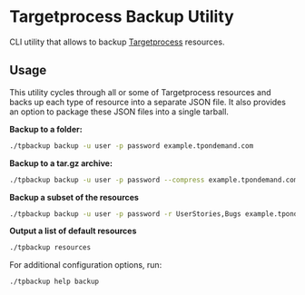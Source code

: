 # Targetprocess Backup Utility

CLI utility that allows to backup
[Targetprocess](https://www.targetprocess.com/guide/) resources.

## Usage
This utility cycles through all or some of Targetprocess resources and backs
up each type of resource into a separate JSON file. It also provides
an option to package these JSON files into a single tarball.

**Backup to a folder:**
```bash
./tpbackup backup -u user -p password example.tpondemand.com
```

**Backup to a tar.gz archive:**
```bash
./tpbackup backup -u user -p password --compress example.tpondemand.com
```

**Backup a subset of the resources**
```bash
./tpbackup backup -u user -p password -r UserStories,Bugs example.tpondemand.com
``````

**Output a list of default resources**
```bash
./tpbackup resources
```

For additional configuration options, run:
```bash
./tpbackup help backup
```